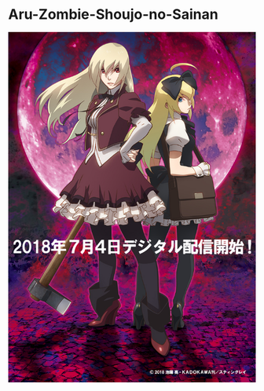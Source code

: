 # Aru-Zombie-Shoujo-no-Sainan
![poster](https://github.com/Nekomoekissaten-SUB/Aru-Zombie-Shoujo-no-Sainan/blob/master/Poster.jpg)